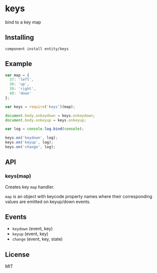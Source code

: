 
# keys

bind to a key map

## Installing

`component install entity/keys`

## Example

```js
var map = {
  37: 'left',
  38: 'up',
  39: 'right',
  40: 'down'
};

var keys = require('keys')(map);

document.body.onkeydown = keys.onkeydown;
document.body.onkeyup = keys.onkeyup;

var log = console.log.bind(console);

keys.on('keydown', log);
keys.on('keyup', log);
keys.on('change', log);
```

## API

### keys(map)

Creates key `map` handler.

`map` is an object with keycode property names
where their corresponding values are emitted
on keyup/down events.

## Events

- `keydown` (event, key)
- `keyup` (event, key)
- `change` (event, key, state)

## License

MIT
